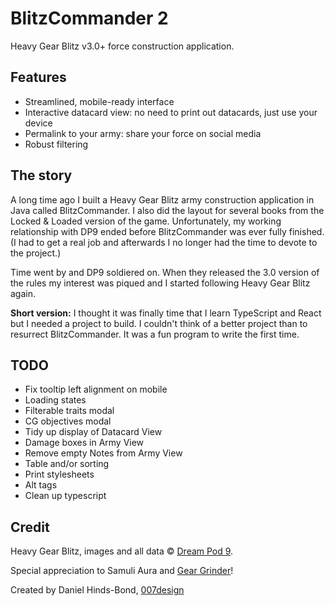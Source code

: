 # BlitzCommander 2
Heavy Gear Blitz v3.0+ force construction application.

## Features
- Streamlined, mobile-ready interface
- Interactive datacard view: no need to print out datacards, just use your device
- Permalink to your army: share your force on social media
- Robust filtering

## The story
A long time ago I built a Heavy Gear Blitz army construction application in Java called BlitzCommander. I also did the layout for several books from the Locked & Loaded version of the game. Unfortunately, my working relationship with DP9 ended before BlitzCommander was ever fully finished. (I had to get a real job and afterwards I no longer had the time to devote to the project.)

Time went by and DP9 soldiered on. When they released the 3.0 version of the rules my interest was piqued and I started following Heavy Gear Blitz again.

**Short version:** I thought it was finally time that I learn TypeScript and React but I needed a project to build. I couldn't think of a better project than to resurrect BlitzCommander. It was a fun program to write the first time.

## TODO
- Fix tooltip left alignment on mobile
- Loading states
- Filterable traits modal
- CG objectives modal
- Tidy up display of Datacard View
- Damage boxes in Army View
- Remove empty Notes from Army View
- Table and/or sorting
- Print stylesheets
- Alt tags
- Clean up typescript

## Credit
Heavy Gear Blitz, images and all data © [Dream Pod 9](http://www.dp9.com).

Special appreciation to Samuli Aura and [Gear Grinder](http://hgbtools.infohell.net/)!

Created by Daniel Hinds-Bond, [007design](http://007design.com)